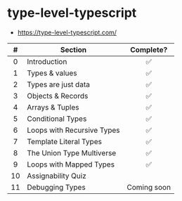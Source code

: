 # type-level-typescript

- <https://type-level-typescript.com/>

|  #  | Section                    |  Complete?  |
| :-: | -------------------------- | :---------: |
|  0  | Introduction               |     ✅      |
|  1  | Types & values             |     ✅      |
|  2  | Types are just data        |     ✅      |
|  3  | Objects & Records          |     ✅      |
|  4  | Arrays & Tuples            |     ✅      |
|  5  | Conditional Types          |     ✅      |
|  6  | Loops with Recursive Types |     ✅      |
|  7  | Template Literal Types     |     ✅      |
|  8  | The Union Type Multiverse  |     ✅      |
|  9  | Loops with Mapped Types    |     ✅      |
| 10  | Assignability Quiz         |             |
| 11  | Debugging Types            | Coming soon |
